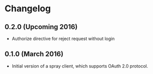 # Changelog
## 0.2.0 (Upcoming 2016)

- Authorize directive for reject request without login

## 0.1.0 (March 2016)

- Initial version of a spray client, which supports OAuth 2.0 protocol.

